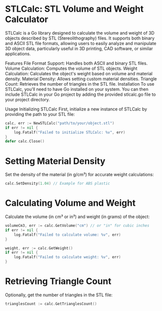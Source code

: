 
# STLCalc: STL Volume and Weight Calculator
STLCalc is a Go library designed to calculate the volume and weight of 3D objects described by STL (Stereolithography) files. It supports both binary and ASCII STL file formats, allowing users to easily analyze and manipulate 3D object data, particularly useful in 3D printing, CAD software, or similar applications.

Features
File Format Support: Handles both ASCII and binary STL files.
Volume Calculation: Computes the volume of STL objects.
Weight Calculation: Calculates the object's weight based on volume and material density.
Material Density: Allows setting custom material densities.
Triangle Count: Retrieves the number of triangles in the STL file.
Installation
To use STLCalc, you'll need to have Go installed on your system. You can then include STLCalc in your Go project by adding the provided stlcalc.go file to your project directory.

Usage
Initializing STLCalc
First, initialize a new instance of STLCalc by providing the path to your STL file:
```go
calc, err := NewSTLCalc("path/to/your/object.stl")
if err != nil {
    log.Fatalf("Failed to initialize STLCalc: %v", err)
}
defer calc.Close()
```
# Setting Material Density
Set the density of the material (in g/cm³) for accurate weight calculations:
```go
calc.SetDensity(1.04) // Example for ABS plastic
```

# Calculating Volume and Weight
Calculate the volume (in cm³ or in³) and weight (in grams) of the object:
```go
volumeCm3, err := calc.GetVolume("cm") // or "in" for cubic inches
if err != nil {
    log.Fatalf("Failed to calculate volume: %v", err)
}

weight, err := calc.GetWeight()
if err != nil {
    log.Fatalf("Failed to calculate weight: %v", err)
}
```
# Retrieving Triangle Count
Optionally, get the number of triangles in the STL file:

```go
trianglesCount := calc.GetTrianglesCount()
```



